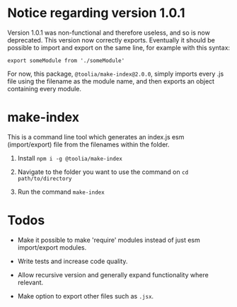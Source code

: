 # Notice regarding version 1.0.1

Version 1.0.1 was non-functional and therefore useless, and so is now deprecated. This version now correctly exports. Eventually it should be possible to import and export on the same line, for example with this syntax:

`export someModule from './someModule'`

For now, this package, `@toolia/make-index@2.0.0`, simply imports every .js file using the filename as the module name, and then exports an object containing every module.

# make-index

This is a command line tool which generates an index.js esm (import/export) file from the filenames within the folder.

1. Install `npm i -g @toolia/make-index`

2. Navigate to the folder you want to use the command on `cd path/to/directory`

3. Run the command `make-index`

# Todos

- Make it possible to make 'require' modules instead of just esm import/export modules.

- Write tests and increase code quality.

- Allow recursive version and generally expand functionality where relevant.

- Make option to export other files such as `.jsx`.
